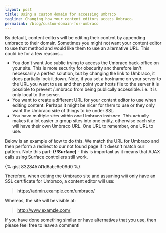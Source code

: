 ```yaml
---
layout: post
title: Using a custom domain for accessing umbraco
tagline: Changing how your content editors access Umbraco.
permalink: /blog/custom-domain-for-umbraco
---
```


By default, content editors will be editing their content by appending umbraco to their domain. Sometimes you might not want your content editor to use that method and would like them to use an alternative URL. This could be for a few reasons...

- You don't want Joe public trying to access the Umbraco back-office on your site. This is more security for obscurity and therefore isn't necessarily a perfect solution, but by changing the link to Umbraco, it does partially lock it down. Note, if you set a hostname on your server to the URL you want to use and then point your hosts file to the server it is possible to prevent /umbraco from being publically accessible. i.e. it is only local to the server.
- You want to create a different URL for your content editor to use when editing content. Perhaps it might be nicer for them to use or they only want the Umbraco side of things to be under SSL.
- You have multiple sites within one Umbraco instance. This actually makes it a lot easier to group sites into one entity, otherwise each site will have their own Umbraco URL. One URL to remember, one URL to use.

Below is an example of how to do this. We match the URL for Umbraco and then perform a redirect to our not found page if it doesn't match our pattern. Note this part: **(?!Surface)** - this is important as it means that AJAX calls using Surface controllers still work.

{% gist 832845741d6abe6e09d0 %}

Therefore, when editing the Umbraco site and assuming will only have an SSL certificate for Umbraco, a content editor will use:

> https://admin.example.com/umbraco/  

Whereas, the site will be visible at:

> http://www.example.com/ 

If you have done something similar or have alternatives that you use, then please feel free to leave a comment! 